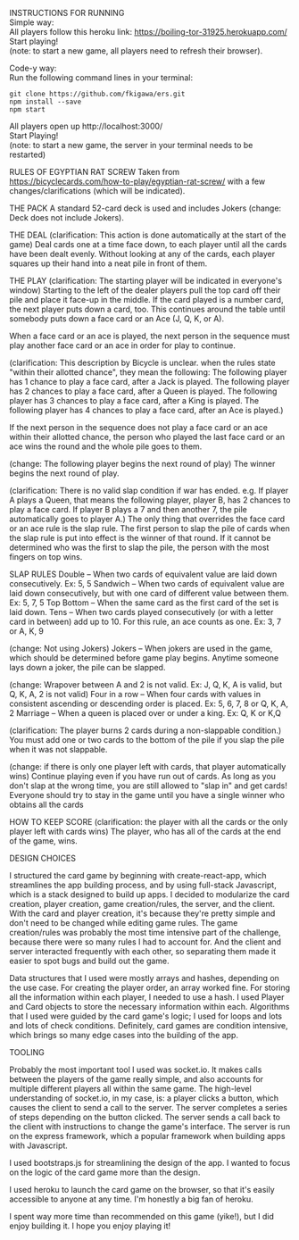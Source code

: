 INSTRUCTIONS FOR RUNNING <br />
Simple way: <br />
All players follow this heroku link: https://boiling-tor-31925.herokuapp.com/
Start playing! <br />
(note: to start a new game, all players need to refresh their browser).

Code-y way: <br />
Run the following command lines in your terminal:
```
git clone https://github.com/fkigawa/ers.git
npm install --save
npm start
```
All players open up http://localhost:3000/ <br />
Start Playing! <br />
(note: to start a new game, the server in your terminal needs to be restarted)

RULES OF EGYPTIAN RAT SCREW
Taken from https://bicyclecards.com/how-to-play/egyptian-rat-screw/ with a few changes/clarifications (which will be indicated).

THE PACK
A standard 52-card deck is used and includes Jokers (change: Deck does not include Jokers).

THE DEAL
(clarification: This action is done automatically at the start of the game)
Deal cards one at a time face down, to each player until all the cards have been dealt evenly. Without looking at any of the cards, each player squares up their hand into a neat pile in front of them.

THE PLAY
(clarification: The starting player will be indicated in everyone's window)
Starting to the left of the dealer players pull the top card off their pile and place it face-up in the middle. If the card played is a number card, the next player puts down a card, too. This continues around the table until somebody puts down a face card or an Ace (J, Q, K, or A).

When a face card or an ace is played, the next person in the sequence must play another face card or an ace in order for play to continue.

(clarification: This description by Bicycle is unclear. when the rules state "within their allotted chance", they mean the following:
The following player has 1 chance to play a face card, after a Jack is played.
The following player has 2 chances to play a face card, after a Queen is played.
The following player has 3 chances to play a face card, after a King is played.
The following player has 4 chances to play a face card, after an Ace is played.)

If the next person in the sequence does not play a face card or an ace within their allotted chance, the person who played the last face card or an ace wins the round and the whole pile goes to them.

(change: The following player begins the next round of play)
The winner begins the next round of play.

(clarification: There is no valid slap condition if war has ended. e.g. If player A plays a Queen, that means the following player, player B, has 2 chances to play a face card. If player B plays a 7 and then another 7, the pile automatically goes to player A.)
The only thing that overrides the face card or an ace rule is the slap rule. The first person to slap the pile of cards when the slap rule is put into effect is the winner of that round. If it cannot be determined who was the first to slap the pile, the person with the most fingers on top wins.

SLAP RULES
Double – When two cards of equivalent value are laid down consecutively. Ex: 5, 5
Sandwich – When two cards of equivalent value are laid down consecutively, but with one card of different value between them. Ex: 5, 7, 5
Top Bottom – When the same card as the first card of the set is laid down.
Tens – When two cards played consecutively (or with a letter card in between) add up to 10. For this rule, an ace counts as one. Ex: 3, 7 or A, K, 9

(change: Not using Jokers)
Jokers – When jokers are used in the game, which should be determined before game play begins. Anytime someone lays down a joker, the pile can be slapped.

(change: Wrapover between A and 2 is not valid. Ex: J, Q, K, A is valid, but Q, K, A, 2 is not valid)
Four in a row – When four cards with values in consistent ascending or descending order is placed. Ex: 5, 6, 7, 8 or Q, K, A, 2
Marriage – When a queen is placed over or under a king. Ex: Q, K or K,Q

(clarification: The player burns 2 cards during a non-slappable condition.)
You must add one or two cards to the bottom of the pile if you slap the pile when it was not slappable.

(change: if there is only one player left with cards, that player automatically wins)
Continue playing even if you have run out of cards. As long as you don't slap at the wrong time, you are still allowed to "slap in" and get cards! Everyone should try to stay in the game until you have a single winner who obtains all the cards

HOW TO KEEP SCORE
(clarification: the player with all the cards or the only player left with cards wins)
The player, who has all of the cards at the end of the game, wins.


DESIGN CHOICES

I structured the card game by beginning with create-react-app, which streamlines the app building process, and by using full-stack Javascript, which is a stack designed to build up apps. I decided to modularize the card creation, player creation, game creation/rules, the server, and the client. With the card and player creation, it's because they're pretty simple and don't need to be changed while editing game rules. The game creation/rules was probably the most time intensive part of the challenge, because there were so many rules I had to account for. And the client and server interacted frequently with each other, so separating them made it easier to spot bugs and build out the game.

Data structures that I used were mostly arrays and hashes, depending on the use case. For creating the player order, an array worked fine. For storing all the information within each player, I needed to use a hash. I used Player and Card objects to store the necessary information within each. Algorithms that I used were guided by the card game's logic; I used for loops and lots and lots of check conditions. Definitely, card games are condition intensive, which brings so many edge cases into the building of the app.

TOOLING

Probably the most important tool I used was socket.io. It makes calls between the players of the game really simple, and also accounts for multiple different players all within the same game. The high-level understanding of socket.io, in my case, is: a player clicks a button, which causes the client to send a call to the server. The server completes a series of steps depending on the button clicked. The server sends a call back to the client with instructions to change the game's interface. The server is run on the express framework, which a popular framework when building apps with Javascript.

I used bootstraps.js for streamlining the design of the app. I wanted to focus on the logic of the card game more than the design.

I used heroku to launch the card game on the browser, so that it's easily accessible to anyone at any time. I'm honestly a big fan of heroku.

I spent way more time than recommended on this game (yike!), but I did enjoy building it. I hope you enjoy playing it!
